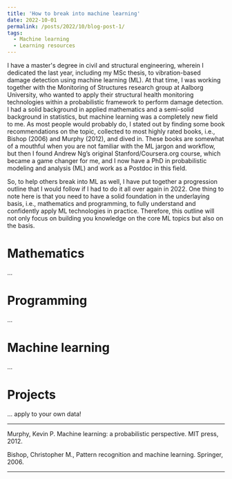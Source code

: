 ```yaml
---
title: 'How to break into machine learning'
date: 2022-10-01
permalink: /posts/2022/10/blog-post-1/
tags:
  - Machine learning 
  - Learning resources
---
```


I have a master's degree in civil and structural engineering, wherein I dedicated the last year, including my MSc thesis, to vibration-based damage detection using machine learning (ML). At that time, I was working together with the Monitoring of Structures research group at Aalborg University, who wanted to apply their structural health monitoring technologies within a probabilistic framework to perform damage detection. I had a solid background in applied mathematics and a semi-solid background in statistics, but machine learning was a completely new field to me. As most people would probably do, I stated out by finding some book recommendations on the topic, collected to most highly rated books, i.e., Bishop (2006) and Murphy (2012), and dived in. These books are somewhat of a mouthful when you are not familiar with the ML jargon and workflow, but then I found Andrew Ng’s original Stanford/Coursera.org course, which became a game changer for me, and I now have a PhD in probabilistic modeling and analysis (ML) and work as a Postdoc in this field.

So, to help others break into ML as well, I have put together a progression outline that I would follow if I had to do it all over again in 2022. One thing to note here is that you need to have a solid foundation in the underlaying basis, i.e., mathematics and programming, to fully understand and confidently apply ML technologies in practice. Therefore, this outline will not only focus on building you knowledge on the core ML topics but also on the basis.

Mathematics
======

...

Programming
======

...

Machine learning
======

...

Projects
======

... apply to your own data!

--------------------------------------

Murphy, Kevin P. Machine learning: a probabilistic perspective. MIT press, 2012.

Bishop, Christopher M., Pattern recognition and machine learning. Springer, 2006.

--------------------------------------
